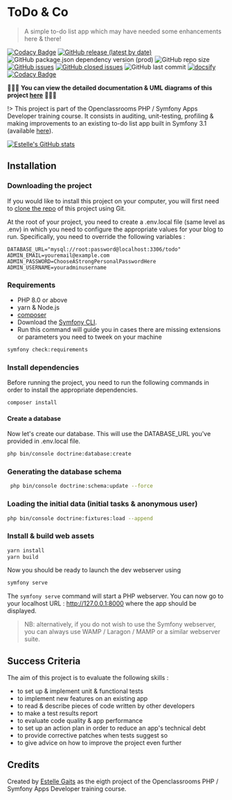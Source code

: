 # ToDo & Co

> A simple to-do list app which may have needed some enhancements here & there!

[![Codacy Badge](https://app.codacy.com/project/badge/Grade/30d28b33b7fd4fbb92d0a523cff172eb)](https://www.codacy.com/gh/EstelleMyddleware/todo/dashboard?utm_source=github.com&amp;utm_medium=referral&amp;utm_content=EstelleMyddleware/todo&amp;utm_campaign=Badge_Grade)
[![GitHub release (latest by date)](https://img.shields.io/github/v/release/stlgaits/todo)](https://github.com/EstelleMyddleware/todo)
![GitHub package.json dependency version (prod)](https://img.shields.io/github/package-json/dependency-version/EstelleMyddleware/todo/bootstrap)
![GitHub repo size](https://img.shields.io/github/repo-size/stlgaits/todo)
[![GitHub issues](https://img.shields.io/github/issues/stlgaits/todo)](https://github.com/stlgaits/todo/issues)
[![GitHub closed issues](https://img.shields.io/github/issues-closed/stlgaits/todo)](https://github.com/stlgaits/todo/issues?q=is%3Aissue+is%3Aclosed)
![GitHub last commit](https://img.shields.io/github/last-commit/stlgaits/todo)
[![docsify](https://img.shields.io/badge/documented%20with-docsify-cc00ff.svg)](https://docsify.js.org/)
[![Codacy Badge](https://app.codacy.com/project/badge/Coverage/def1dc4a68e847998365282ad9e8b3ee)](https://www.codacy.com/gh/EstelleMyddleware/todo/dashboard?utm_source=github.com&utm_medium=referral&utm_content=EstelleMyddleware/todo&utm_campaign=Badge_Coverage)

:mega::mega::mega: **You can view the detailed documentation & UML diagrams of this project [here](https://stlgaits.github.io/todo/)** :mega::mega::mega:

!> This project is part of the Openclassrooms PHP / Symfony Apps Developer training course. It consists in auditing, 
unit-testing, profiling & making improvements to an existing to-do list app built in Symfony 3.1 
(available [here](https://github.com/saro0h/projet8-TodoList)).

[![Estelle's GitHub stats](https://github-readme-stats.vercel.app/api?username=stlgaits&show_icons=true&theme=tokyonight)](https://github.com/stlgaits/github-readme-stats)

## Installation

### Downloading the project

If you would like to install this project on your computer, you will first need to [clone the repo](https://github.com/EstelleMyddleware/snowtricks) of this project using Git.

At the root of your project, you need to create a .env.local file (same level as .env) in which you need to configure the 
appropriate values for your blog to run. Specifically, you need to override the following variables :

```text
DATABASE_URL="mysql://root:password@localhost:3306/todo"
ADMIN_EMAIL=youremail@example.com
ADMIN_PASSWORD=ChooseAStrongPersonalPasswordHere
ADMIN_USERNAME=youradminusername
 ```

### Requirements

* PHP 8.0 or above
* yarn & Node.js
* [composer](https://getcomposer.org/download/)
* Download the [Symfony CLI](https://symfony.com/download).
* Run this command will guide you in cases there are missing extensions or parameters you need to tweek on your machine

```bash
symfony check:requirements  
```

### Install dependencies

Before running the project, you need to run the following commands in order to install the appropriate dependencies.

```bash
composer install
```

#### Create a database

Now let's create our database. This will use the DATABASE_URL you've provided in .env.local file.

```bash
php bin/console doctrine:database:create
```

### Generating the database schema

```bash
 php bin/console doctrine:schema:update --force
 ```

### Loading the initial data (initial tasks & anonymous user)

```bash
php bin/console doctrine:fixtures:load --append
```

### Install & build web assets

```bash
yarn install
yarn build
```

Now you should be ready to launch the dev webserver using

```bash
symfony serve
```

The ```symfony serve``` command will start a PHP webserver.
You can now go to your localhost URL : <http://127.0.0.1:8000> where the app should be displayed.

>NB: alternatively, if you do not wish to use the Symfony webserver, you can always use WAMP / Laragon / MAMP or a similar webserver suite.

## Success Criteria

The aim of this project is to evaluate the following skills :

- to set up & implement unit & functional tests
- to implement new features on an existing app 
- to read & describe pieces of code written by other developers
- to make a test results report
- to evaluate code quality & app performance
- to set up an action plan in order to reduce an app's technical debt
- to provide corrective patches when tests suggest so
- to give advice on how to improve the project even further

## Credits

Created by [Estelle Gaits](http://estellegaits.fr) as the eigth project of the Openclassrooms PHP / Symfony Apps Developer training course.
